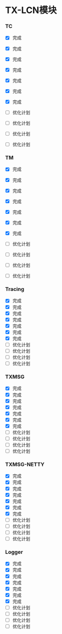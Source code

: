 # TX-LCN模块

### TC
- [x] 完成 
- [x] 完成 
- [x] 完成 
- [x] 完成 
- [x] 完成 
- [x] 完成 
- [x] 完成 
- [ ] 优化计划
- [ ] 优化计划
- [ ] 优化计划
- [ ] 优化计划


### TM
- [x] 完成 
- [x] 完成 
- [x] 完成 
- [x] 完成 
- [x] 完成 
- [x] 完成 
- [x] 完成 
- [ ] 优化计划
- [ ] 优化计划
- [ ] 优化计划
- [ ] 优化计划


### Tracing
- [x] 完成 
- [x] 完成 
- [x] 完成 
- [x] 完成 
- [x] 完成 
- [x] 完成 
- [x] 完成 
- [ ] 优化计划
- [ ] 优化计划
- [ ] 优化计划
- [ ] 优化计划

### TXMSG
- [x] 完成 
- [x] 完成 
- [x] 完成 
- [x] 完成 
- [x] 完成 
- [x] 完成 
- [x] 完成 
- [ ] 优化计划
- [ ] 优化计划
- [ ] 优化计划
- [ ] 优化计划

### TXMSG-NETTY
- [x] 完成 
- [x] 完成 
- [x] 完成 
- [x] 完成 
- [x] 完成 
- [x] 完成 
- [x] 完成 
- [ ] 优化计划
- [ ] 优化计划
- [ ] 优化计划
- [ ] 优化计划

### Logger
- [x] 完成 
- [x] 完成 
- [x] 完成 
- [x] 完成 
- [x] 完成 
- [x] 完成 
- [x] 完成 
- [ ] 优化计划
- [ ] 优化计划
- [ ] 优化计划
- [ ] 优化计划
